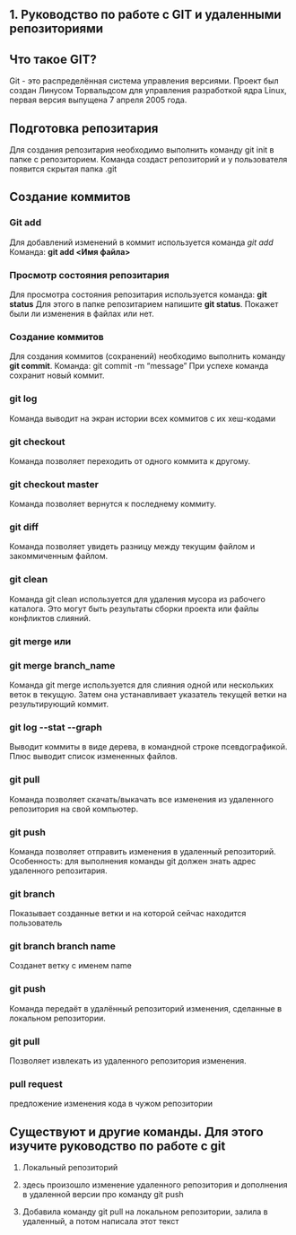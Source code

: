 ## 1. Руководство по работе с GIT и удаленными репозиториями
## Что такое GIT? 
 Git - это распределённая система управления версиями. Проект был создан Линусом Торвальдсом для управления разработкой ядра Linux, первая версия выпущена 7 апреля 2005 года.
 ## Подготовка репозитария
 Для создания репозитария необходимо выполнить команду git init в папке с репозиторием. Команда создаст репозиторий и у пользователя появится скрытая папка .git
 ## Создание коммитов
 ### Git add
 Для добавлений изменений в коммит используется команда *git add*  
 Команда: **git add <Имя файла>** 
 ### Просмотр состояния репозитария
 Для просмотра состояния репозитария используется команда: **git status**
 Для этого в папке репозитарием напишите **git status**. Покажет были ли изменения в файлах или нет.
 ### Создание коммитов
 Для создания коммитов (сохранений) необходимо выполнить команду **git commit**. Команда: git commit -m “message”
 При успехе команда сохранит новый коммит.
 ### git log
 Команда выводит на экран истории всех коммитов с их хеш-кодами
 ### git checkout
 Команда позволяет переходить от одного коммита к другому. 
 ### git checkout master
 Команда позволяет вернутся к последнему коммиту. 
 ### git diff
 Команда позволяет увидеть разницу между текущим файлом и закоммиченным файлом.
 ### git clean 
 Команда git clean используется для удаления мусора из рабочего каталога. Это могут быть результаты сборки проекта или файлы конфликтов слияний.
### git merge  или
### git merge branch_name
 Команда git merge используется для слияния одной или нескольких веток в текущую. Затем она устанавливает указатель текущей ветки на результирующий коммит.
 ### git log --stat --graph 
 Выводит коммиты в виде дерева, в командной строке псевдографикой. Плюс выводит список измененных файлов.

 ### git pull 
 Команда позволяет скачать/выкачать все изменения из удаленного репозитория на свой компьютер.
### git push
 Команда позволяет отправить изменения в удаленный репозиторий. Особенность: для выполнения команды  git должен знать адрес удаленного репозитария.
 ### git branch 
 Показывает созданные ветки и на которой сейчас находится пользователь
 ### git branch branch name
 Созданет ветку с именем name
 ### git push
 Команда передаёт в удалённый репозиторий изменения, сделанные в локальном репозитории.
 ### git pull 
 Позволяет извлекать из удаленного репозитория изменения.
 ### pull request
 предложение изменения кода в чужом репозитории

 
 ## Существуют и другие команды. Для этого изучите руководство по работе с git
  
 1. Локальный репозиторий
 
 2. здесь произошло изменение удаленного репозитория и дополнения в удаленной версии про команду git push
 
3. Добавила команду git pull на локальном репозитории, залила в удаленный, а потом написала этот текст
   
